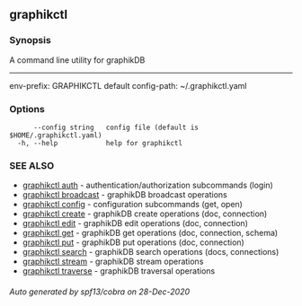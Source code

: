 ## graphikctl



### Synopsis


A command line utility for graphikDB

---
env-prefix: GRAPHIKCTL
default config-path: ~/.graphikctl.yaml


### Options

```
      --config string   config file (default is $HOME/.graphikctl.yaml)
  -h, --help            help for graphikctl
```

### SEE ALSO

* [graphikctl auth](graphikctl_auth.md)	 - authentication/authorization subcommands (login)
* [graphikctl broadcast](graphikctl_broadcast.md)	 - graphikDB broadcast operations
* [graphikctl config](graphikctl_config.md)	 - configuration subcommands (get, open)
* [graphikctl create](graphikctl_create.md)	 - graphikDB create operations (doc, connection)
* [graphikctl edit](graphikctl_edit.md)	 - graphikDB edit operations (doc, connection)
* [graphikctl get](graphikctl_get.md)	 - graphikDB get operations (doc, connection, schema)
* [graphikctl put](graphikctl_put.md)	 - graphikDB put operations (doc, connection)
* [graphikctl search](graphikctl_search.md)	 - graphikDB search operations  (docs, connections)
* [graphikctl stream](graphikctl_stream.md)	 - graphikDB stream operations
* [graphikctl traverse](graphikctl_traverse.md)	 - graphikDB traversal operations

###### Auto generated by spf13/cobra on 28-Dec-2020
